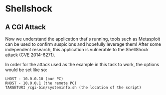 # Shellshock

## A CGI Attack
Now we understand the application that's running, tools such as Metasploit can be used to confirm suspicions and hopefully leverage them! After some independent research, this application is vulnerable to the ShellShock attack (CVE 2014-6271).

In order for the attack used as the example in this task to work, the options would be set like so:

    LHOST - 10.0.0.10 (our PC)
    RHOST - 10.0.0.1 (the remote PC)
    TARGETURI /cgi-bin/systeminfo.sh (the location of the script)
